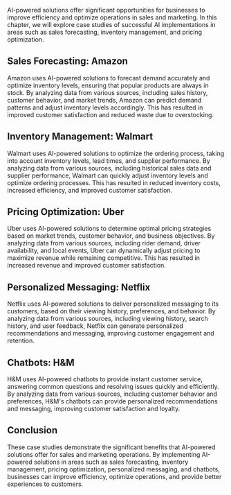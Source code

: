
AI-powered solutions offer significant opportunities for businesses to improve efficiency and optimize operations in sales and marketing. In this chapter, we will explore case studies of successful AI implementations in areas such as sales forecasting, inventory management, and pricing optimization.

Sales Forecasting: Amazon
-------------------------

Amazon uses AI-powered solutions to forecast demand accurately and optimize inventory levels, ensuring that popular products are always in stock. By analyzing data from various sources, including sales history, customer behavior, and market trends, Amazon can predict demand patterns and adjust inventory levels accordingly. This has resulted in improved customer satisfaction and reduced waste due to overstocking.

Inventory Management: Walmart
-----------------------------

Walmart uses AI-powered solutions to optimize the ordering process, taking into account inventory levels, lead times, and supplier performance. By analyzing data from various sources, including historical sales data and supplier performance, Walmart can quickly adjust inventory levels and optimize ordering processes. This has resulted in reduced inventory costs, increased efficiency, and improved customer satisfaction.

Pricing Optimization: Uber
--------------------------

Uber uses AI-powered solutions to determine optimal pricing strategies based on market trends, customer behavior, and business objectives. By analyzing data from various sources, including rider demand, driver availability, and local events, Uber can dynamically adjust pricing to maximize revenue while remaining competitive. This has resulted in increased revenue and improved customer satisfaction.

Personalized Messaging: Netflix
-------------------------------

Netflix uses AI-powered solutions to deliver personalized messaging to its customers, based on their viewing history, preferences, and behavior. By analyzing data from various sources, including viewing history, search history, and user feedback, Netflix can generate personalized recommendations and messaging, improving customer engagement and retention.

Chatbots: H\&M
--------------

H\&M uses AI-powered chatbots to provide instant customer service, answering common questions and resolving issues quickly and efficiently. By analyzing data from various sources, including customer behavior and preferences, H\&M's chatbots can provide personalized recommendations and messaging, improving customer satisfaction and loyalty.

Conclusion
----------

These case studies demonstrate the significant benefits that AI-powered solutions offer for sales and marketing operations. By implementing AI-powered solutions in areas such as sales forecasting, inventory management, pricing optimization, personalized messaging, and chatbots, businesses can improve efficiency, optimize operations, and provide better experiences to customers.
